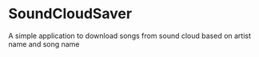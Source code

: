 # SoundCloudSaver
A simple application to download songs from sound cloud based on artist name and song name
